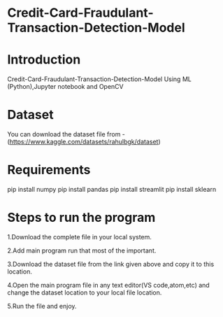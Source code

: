 # Credit-Card-Fraudulant-Transaction-Detection-Model

# Introduction 
Credit-Card-Fraudulant-Transaction-Detection-Model Using ML
(Python),Jupyter notebook and OpenCV 


# Dataset
You can download the dataset file from -
(https://www.kaggle.com/datasets/rahulbgk/dataset)


# Requirements
pip install numpy
pip install pandas
pip install streamlit
pip install sklearn


# Steps to run the program

1.Download the complete file in your local system.

2.Add main program run that most of the important.

3.Download the dataset file from the link given above and copy it to this location.

4.Open the main program  file in any text editor(VS code,atom,etc) and change the dataset location to your local file location.

5.Run the file and enjoy.
